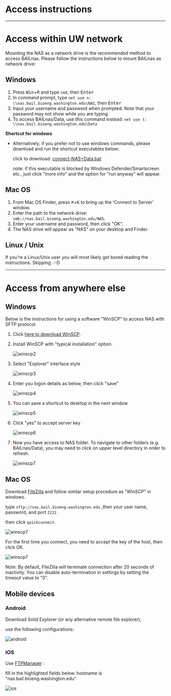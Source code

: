 Access instructions
======
---
# Access within UW network

Mounting the NAS as a network drive is the recommended method to access BAILnas.
Please follow the instructions below to mount BAILnas as network drive:

## Windows

1. Press <kbd>Win</kbd>+<kbd>R</kbd> and type `cmd`, then <kbd>Enter</kbd>
2. In command prompt, type `net use n: \\nas.bail.bioeng.washington.edu\NAS`, then <kbd>Enter</kbd>
3. Input your username and password when prompted. Note that your password may not show while you are typing.
4. To access BAILnas/Data, use this command instead: `net use t: \\nas.bail.bioeng.washington.edu\Data`


**Shortcut for windows**

* Alternatively, if you prefer not to use windows commands, please download and run the shortcut executables below:

    click to download: <a href="https://uwbail.github.io/BAILnas/res/connect-NAS+Data.bat" download>connect-NAS+Data.bat</a>

    note: if this executable is blocked by Windows Defender/Smartscreen etc., just click "more info" and the option for "run anyway" will appear.

## Mac OS 


1. From Mac OS Finder, press <kbd>⌘</kbd>+<kbd>K</kbd> to bring up the ‘Connect to Server’ window.
2. Enter the path to the network drive:  `smb://nas.bail.bioeng.washington.edu/NAS`.
3. Enter your username and password, then click "OK".
4. The NAS drive will appear as "NAS" on your desktop and Finder.

## Linux / Unix

If you're a Linux/Unix user you will most likely get bored reading the instructions. Skipping. :-D

---

# Access from anywhere else

## Windows

Below is the instructions for using a software "WinSCP" to access NAS with SFTP protocol.

1. Click [here to download WinSCP](https://winscp.net/eng/download.php).

2. Install WinSCP with "typical installation" option.

    ![winscp2](./res/winscp/2.PNG)

3. Select "Explorer" interface style

    ![winscp3](/res/winscp/3.PNG)

4. Enter you logon details as below, then click "save"

    ![winscp4](/res/winscp/4.PNG)

5. You can save a shortcut to desktop in the next window

    ![winscp5](/res/winscp/5.PNG)

6. Click "yes" to accept server key

    ![winscp6](/res/winscp/6.PNG)

7. Now you have access to NAS folder. To navigate to other folders (e.g. BAILnas/Data), you may need to click on upper level directory in order to refresh.

    ![winscp7](/res/winscp/7.PNG)

## Mac OS

Download [FileZilla](https://filezilla-project.org/download.php?platform=osx) and follow similar setup procedure as "WinSCP" in windows.

type `sftp://nas.bail.bioeng.washington.edu` ,then your user name, password, and port `2221`

then click `quickconnect`.

![winscp7](./res/winscp/fz0.PNG)

For the first time  you connect, you need to accept the key of the host, then click OK.

![winscp7](./res/winscp/fz1.PNG)

Note: By default, FileZilla will terminate connection after 20 seconds of inactivity. You can disable auto-termination in settings by setting the timeout value to "0".



## Mobile devices

### Android

Download Solid Explorer (or any alternative remote file explorer),

use the following configurations:

![android](./res/winscp/android.jpg)

### iOS

Use [FTPManager](https://itunes.apple.com/us/app/ftpmanager-ftp-sftp-client/id525959186?mt=8) :

fill in the highlighted fields below. hostname is "nas.bail.bioeng.washington.edu"

![ios](./res/winscp/iOS.PNG)